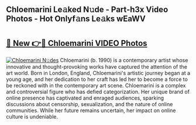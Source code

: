 ## Chloemarini Le𝚊ked N𝚞de - Part-h3x Video Photos - Hot Onlyf𝚊ns Le𝚊ks wEaWV

# <h2><a href="http://ab89448.deff.icu/?id=Chloemarini">🔗 New 👉🔴 Chloemarini VIDEO Photos</a></h2>

[![Chloemarini N𝚞des](https://i.imgur.com/rIISA9y.gif)](http://ab89448.deff.icu/?id=Chloemarini)
Chloemarini (b. 1990) is a contemporary artist whose innovative and thought-provoking works have captured the attention of the art world. Born in London, England, Chloemarini's artistic journey began at a young age, and her dedication to her craft has led her to become a force to be reckoned with in the contemporary art scene. Chloemarini is a complex and controversial figure who has defied categorization. Her unique brand of online presence has captivated and enraged audiences, sparking discussions about censorship, sexualization, and the nature of online communities. While her future remains uncertain, her impact on online culture is undeniable.
